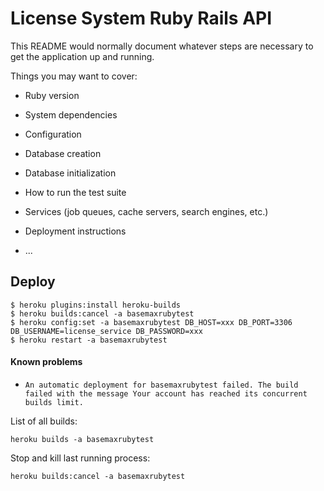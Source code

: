 # License System Ruby Rails API

This README would normally document whatever steps are necessary to get the
application up and running.

Things you may want to cover:

* Ruby version

* System dependencies

* Configuration

* Database creation

* Database initialization

* How to run the test suite

* Services (job queues, cache servers, search engines, etc.)

* Deployment instructions

* ...

## Deploy

```
$ heroku plugins:install heroku-builds
$ heroku builds:cancel -a basemaxrubytest
$ heroku config:set -a basemaxrubytest DB_HOST=xxx DB_PORT=3306 DB_USERNAME=license_service DB_PASSWORD=xxx
$ heroku restart -a basemaxrubytest
```

#### Known problems

- `An automatic deployment for basemaxrubytest failed. The build failed with the message Your account has reached its concurrent builds limit.`

List of all builds:
```
heroku builds -a basemaxrubytest
```

Stop and kill last running process:
```
heroku builds:cancel -a basemaxrubytest
```
